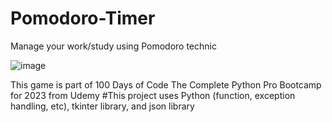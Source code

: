 # Pomodoro-Timer
Manage your work/study using Pomodoro technic

![image](https://github.com/ikhsanmasu/Pomodoro-Timer/assets/76894210/7d76b0ae-7e3a-4adf-8808-7370845dfad9)

This game is part of 100 Days of Code The Complete Python Pro Bootcamp for 2023 from Udemy 
#This project uses Python (function, exception handling, etc), tkinter library, and json library
